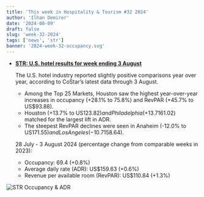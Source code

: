 ```yaml
---
title: 'This week in Hospitality & Tourism #32 2024'
author: 'Ilhan Demirer'
date: '2024-08-09'
draft: false
slug: 'week-32-2024'
tags: ['news', 'str']
banner: '2024-week-32-occupancy.svg'
---
```


- **[STR: U.S. hotel results for week ending 3 August](https://str.com/press-release/us-hotel-results-week-ending-3-august)**

  The U.S. hotel industry reported slightly positive comparisons year over year, according to CoStar’s latest data through 3 August.

  - Among the Top 25 Markets, Houston saw the highest year-over-year increases in occupancy (+28.1% to 75.8%) and RevPAR (+45.7% to US$93.88).
  - Houston (+13.7% to US$123.82) and Philadelphia (+13.7% to US$161.02) matched for the largest lift in ADR.
  - The steepest RevPAR declines were seen in Anaheim (-12.0% to US$171.55) and Los Angeles (-10.7% to US$158.64).

  28 July - 3 August 2024 (percentage change from comparable weeks in 2023):

  - Occupancy: 69.4 (+0.8%)
  - Average daily rate (ADR): US$159.63 (+0.6%)
  - Revenue per available room (RevPAR): US$110.84 (+1.3%)

![STR Occupancy & ADR](/images/blogimages/2024-week-32-occupancy.svg)
